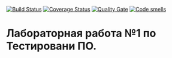 [![Build Status](https://travis-ci.com/KulakovAlexey/KAR.svg?branch=master)](https://travis-ci.com/KulakovAlexey/KAR)
[![Coverage Status](https://coveralls.io/repos/github/KulakovAlexey/KAR/badge.svg?branch=main)](https://coveralls.io/github/seekerk/gtest?branch=main)
[![Quality Gate](https://sonarcloud.io/api/project_badges/measure?project=KulakovAlexey_KAR&metric=alert_status)](https://sonarcloud.io/dashboard?id=KulakovAlexey_KAR)
[![Code smells](https://sonarcloud.io/api/project_badges/measure?project=KulakovAlexey_KAR&metric=code_smells)](https://sonarcloud.io/dashboard?id=KulakovAlexey_KAR)

# Лабораторная работа №1 по Тестировани ПО.
